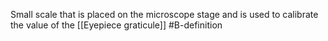 Small scale that is placed on the microscope stage and is used to calibrate the value of the [[Eyepiece graticule]]
#B-definition 